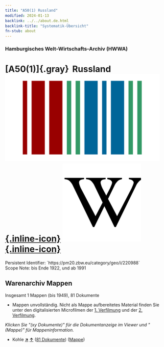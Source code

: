 ```yaml
---
title: "A50(1) Russland"
modified: 2024-01-13
backlink: ../../about.de.html
backlink-title: "Systematik-Übersicht"
fn-stub: about
---
```


### Hamburgisches Welt-Wirtschafts-Archiv (HWWA)

# [A50(1)]{.gray}&#8201; Russland &#160; [![Wikidata](/images/Wikidata-logo.svg "Wikidata"){.inline-icon}](http://www.wikidata.org/entity/Q159) [![Wikipedia](/images/Wikipedia-W.svg "Wikipedia"){.inline-icon}](https://de.wikipedia.org/wiki/Russland)

<div class="hint">Persistent Identifier: `https://pm20.zbw.eu/category/geo/i/220988`</div>

<div class="hint">
Scope Note: bis Ende 1922, und ab 1991
</div>





## Warenarchiv Mappen










Insgesamt 1 Mappen (bis 1949), 81 Dokumente
- Mappen unvollständig.  Nicht als Mappe aufbereitetes Material finden Sie
unter den digitalisierten Microfilmen der [1. Verfilmung](/film/h1_wa.de.html)
und der [2. Verfilmung](/film/h2_wa.de.html).

_Klicken Sie "(xy Dokumente)" für die Dokumentanzeige im Viewer und "(Mappe)" für Mappeninformation._



- Kohle [**&nearr;**](../../../ware/i/143120/about.de.html "Kohle (XXX in der ganzen Welt)") [**&uarr;**](../../../ware/about.de.html#PRB02.01 "Warensystematik") (<a href="https://pm20.zbw.eu/iiifview/folder/wa/143120,220988" title="über: Kohle : Russland" target="_blank">81 Dokumente</a>) ([Mappe](../../../../folder/wa/1431xx/143120/2209xx/220988/about.de.html))




